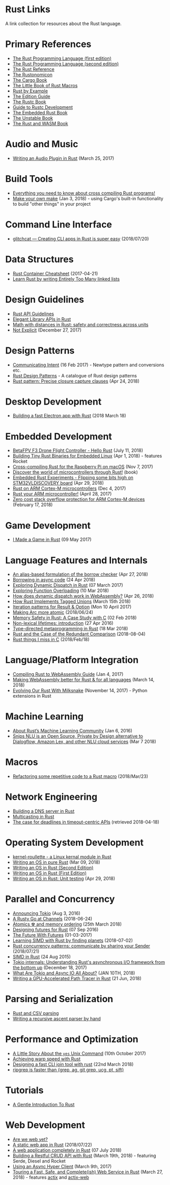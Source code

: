 # Rust Links

A link collection for resources about the Rust language.

# Primary References

* [The Rust Programming Language (first edition)](https://doc.rust-lang.org/book/first-edition/)
* [The Rust Programming Language (second edition)](https://doc.rust-lang.org/book/second-edition/)
* [The Rust Reference](https://doc.rust-lang.org/reference/)
* [The Rustonomicon](https://doc.rust-lang.org/nomicon/)
* [The Cargo Book](https://doc.rust-lang.org/cargo/)
* [The Little Book of Rust Macros](https://danielkeep.github.io/tlborm/book/)
* [Rust by Example](https://rustbyexample.com/index.html)
* [The Edition Guide](https://rust-lang-nursery.github.io/edition-guide/)
* [The Rustc Book](https://doc.rust-lang.org/rustc/index.html)
* [Guide to Rustc Development](https://rust-lang-nursery.github.io/rustc-guide/)
* [The Embedded Rust Book](https://github.com/rust-lang-nursery/embedded-wg/tree/master/books/embedded-rust-book)
* [The Unstable Book](https://doc.rust-lang.org/nightly/unstable-book/the-unstable-book.html)
* [The Rust and WASM Book](https://rustwasm.github.io/book/)

# Audio and Music

* [Writing an Audio Plugin in Rust](https://www.seventeencups.net/posts/writing-an-audio-plugin-in-rust/) (March 25, 2017)

# Build Tools

* [Everything you need to know about cross compiling Rust programs!](https://github.com/japaric/rust-cross)
* [Make your own make](https://matklad.github.io/2018/01/03/make-your-own-make.html) (Jan 3, 2018) - using Cargo's built-in functionality to build "other things" in your project

# Command Line Interface

* [glitchcat — Creating CLI apps in Rust is super easy](https://blog.kuviman.com/2018/07/20/glitchcat.html) (2018/07/20)

# Data Structures

* [Rust Container Cheatsheet](https://docs.google.com/presentation/d/1q-c7UAyrUlM-eZyTo1pd8SZ0qwA_wYxmPZVOQkoDmH4/mobilepresent?slide=id.p) (2017-04-21)
* [Learn Rust by writing Entirely Too Many linked lists](https://github.com/rust-unofficial/too-many-lists)

# Design Guidelines

* [Rust API Guidelines](https://rust-lang-nursery.github.io/api-guidelines/)
* [Elegant Library APIs in Rust](https://deterministic.space/elegant-apis-in-rust.html)
* [Math with distances in Rust: safety and correctness across units](https://ferrisellis.com/posts/rust-implementing-units-for-types/)
* [Not Explicit](https://boats.gitlab.io/blog/post/2017-12-27-things-explicit-is-not/) (December 27, 2017)

# Design Patterns

* [Communicating Intent](https://github.com/jaheba/stuff/blob/master/communicating_intent.md) (16 Feb 2017) - Newtype pattern and conversions etc.
* [Rust Design Patterns](https://github.com/rust-unofficial/patterns) - A catalogue of Rust design patterns
* [Rust pattern: Precise closure capture clauses](http://smallcultfollowing.com/babysteps/blog/2018/04/24/rust-pattern-precise-closure-capture-clauses/) (Apr 24, 2018)

# Desktop Development

* [Building a fast Electron app with Rust](https://keminglabs.com/blog/building-a-fast-electron-app-with-rust/) (2018 March 18)

# Embedded Development

* [BetaFPV F3 Drone Flight Controller - Hello Rust](https://www.joshmcguigan.com/blog/betafpv-drone-flight-controller-hello-rust/) (July 11, 2018)
* [Building Tiny Rust Binaries for Embedded Linux](https://jamesmunns.com/update/2018/04/01/tinyrocket.html) (Apr 1, 2018) - features Rocket 
* [Cross-compiling Rust for the Raspberry Pi on macOS](https://akappel.github.io/2017/11/07/rpi-crosstool.html) (Nov 7, 2017)
* [Discover the world of microcontrollers through Rust!](https://japaric.github.io/discovery/README.html) (book)
* [Embedded Rust Experiments - Flipping some bits high on STM32VLDISCOVERY board](https://nercury.github.io/rust/embedded/experiments/2018/04/29/rust-embedded-01-discovery-vl-flipping-bits.html) (Apr 29, 2018)
* [Rust on ARM Cortex-M microcontrollers](http://pramode.in/2017/12/04/rust-on-arm-cortexm-microcontrollers/) (Dec 4, 2017)
* [Rust your ARM microcontroller!](http://blog.japaric.io/quickstart/) (April 28, 2017)
* [Zero cost stack overflow protection for ARM Cortex-M devices](http://blog.japaric.io/stack-overflow-protection/) (February 17, 2018)

# Game Development

* [I Made a Game in Rust](https://michaelfairley.com/blog/i-made-a-game-in-rust/) (09 May 2017)

# Language Features and Internals

* [An alias-based formulation of the borrow checker](http://smallcultfollowing.com/babysteps/blog/2018/04/27/an-alias-based-formulation-of-the-borrow-checker/) (Apr 27, 2018)
* [Borrowing in async code](https://aturon.github.io/2018/04/24/async-borrowing/) (24 Apr 2018)
* [Exploring Dynamic Dispatch in Rust](http://alschwalm.com/blog/static/2017/03/07/exploring-dynamic-dispatch-in-rust/) (07 March 2017)
* [Exploring Function Overloading](http://casualhacks.net/blog/2018-03-10/exploring-function-overloading/) (10 Mar 2018)
* [How does dynamic dispatch work in WebAssembly?](http://fitzgeraldnick.com/2018/04/26/how-does-dynamic-dispatch-work-in-wasm.html) (Apr 26, 2018)
* [How Rust Implements Tagged Unions](http://patshaughnessy.net/2018/3/15/how-rust-implements-tagged-unions) (March 15th 2018)
* [Iteration patterns for Result & Option](http://xion.io/post/code/rust-iter-patterns.html) (Mon 10 April 2017)
* [Making Arc more atomic](https://vorner.github.io/2018/06/24/arc-more-atomic.html) (2018/06/24)
* [Memory Safety in Rust: A Case Study with C](http://willcrichton.net/notes/rust-memory-safety/) (02 Feb 2018)
* [Non-lexical lifetimes: introduction](http://smallcultfollowing.com/babysteps/blog/2016/04/27/non-lexical-lifetimes-introduction/) (27 Apr 2016)
* [Type-directed metaprogramming in Rust](http://willcrichton.net/notes/type-directed-metaprogramming-in-rust/) (18 Mar 2018)
* [Rust and the Case of the Redundant Comparison](https://blog.dend.ro/rust-and-the-case-of-the-redundant-comparison/) (2018-08-04)
* [Rust things I miss in C](https://people.gnome.org/~federico/blog/rust-things-i-miss-in-c.html) (2018/Feb/18)

# Language/Platform Integration

* [Compiling Rust to WebAssembly Guide](https://hackernoon.com/compiling-rust-to-webassembly-guide-411066a69fde) (Jan 4, 2017)
* [Making WebAssembly better for Rust & for all languages](https://hacks.mozilla.org/2018/03/making-webassembly-better-for-rust-for-all-languages/) (March 14, 2018)
* [Evolving Our Rust With Milksnake](https://blog.sentry.io/2017/11/14/evolving-our-rust-with-milksnake) (November 14, 2017) - Python extensions in Rust

# Machine Learning

* [About Rust’s Machine Learning Community](https://medium.com/@autumn_eng/about-rust-s-machine-learning-community-4cda5ec8a790) (Jan 6, 2016)
* [Snips NLU is an Open Source, Private by Design alternative to Dialogflow, Amazon Lex, and other NLU cloud services](https://medium.com/snips-ai/snips-nlu-is-an-open-source-private-by-design-alternative-to-dialogflow-amazon-lex-and-other-nlu-a95dbe16f4a1) (Mar 7 2018)

# Macros

* [Refactoring some repetitive code to a Rust macro](https://people.gnome.org/~federico/blog/refactoring-some-repetitive-code-to-a-macro.html) (2018/Mar/23)

# Network Engineering

* [Building a DNS server in Rust](https://github.com/EmilHernvall/dnsguide)
* [Multicasting in Rust](https://bluejekyll.github.io/blog/rust/2018/03/18/multicasting-in-rust.html)
* [The case for deadlines in timeout-centric APIs](https://gist.github.com/alkis/9510a840f1965185ab0a02cb59761dd8) (retrieved 2018-04-18)

# Operating System Development

* [kernel-roullette - a Linux kernal module in Rust](https://github.com/souvik1997/kernel-roulette)
* [Writing an OS in pure Rust](https://os.phil-opp.com/news/2018-03-09-pure-rust/) (Mar 09, 2018)
* [Writing an OS in Rust (Second Edition)](https://os.phil-opp.com/second-edition/)
* [Writing an OS in Rust (First Edition)](https://os.phil-opp.com/)
* [Writing an OS in Rust: Unit testing](https://os.phil-opp.com/unit-testing/) (Apr 29, 2018)

# Parallel and Concurrency

* [Announcing Tokio](https://medium.com/@carllerche/announcing-tokio-df6bb4ddb34) (Aug 3, 2016)
* [A Rusty Go at Channels](https://gsquire.github.io/static/post/a-rusty-go-at-channels/) (2018-06-24)
* [Atomics ☢ and memory ordering](https://vorner.github.io/2018/03/25/Atomics.html) (25th March 2018)
* [Designing futures for Rust](http://aturon.github.io/blog/2016/09/07/futures-design/) (07 Sep 2016)
* [The Future With Futures](http://asquera.de/blog/2017-03-01/the-future-with-futures/) (01-03-2017)
* [Learning SIMD with Rust by finding planets](https://medium.com/@Razican/learning-simd-with-rust-by-finding-planets-b85ccfb724c3) (2018-07-02)
* [Rust concurrency patterns: communicate by sharing your Sender](https://medium.com/@polyglot_factotum/rust-concurrency-patterns-communicate-by-sharing-your-sender-11a496ce7791) (2018/07/21)
* [SIMD in Rust](http://huonw.github.io/blog/2015/08/simd-in-rust/) (24 Aug 2015)
* [Tokio internals: Understanding Rust's asynchronous I/O framework from the bottom up](https://cafbit.com/post/tokio_internals/) (December 18, 2017)
* [What Are Tokio and Async IO All About?](https://manishearth.github.io/blog/2018/01/10/whats-tokio-and-async-io-all-about/) (JAN 10TH, 2018)
* [Writing a GPU-Accelerated Path Tracer in Rust](https://bheisler.github.io/post/writing-gpu-accelerated-path-tracer-part-1/) (21 Jun, 2018)

# Parsing and Serialization

* [Rust and CSV parsing](https://blog.burntsushi.net/csv/)
* [Writing a recursive ascent parser by hand](https://www.abubalay.com/blog/2018/04/08/recursive-ascent)

# Performance and Optimization

* [A Little Story About the `yes` Unix Command](https://matthias-endler.de/2017/yes/) (10th October 2017)
* [Achieving warp speed with Rust](https://gist.github.com/jFransham/369a86eff00e5f280ed25121454acec1)
* [Designing a fast CLI join tool with rust](https://milancio42.github.io/blog/2018-03-22-rjoin/) (22nd March 2018)
* [ripgrep is faster than {grep, ag, git grep, ucg, pt, sift}](https://blog.burntsushi.net/ripgrep/)

# Tutorials

* [A Gentle Introduction To Rust](https://stevedonovan.github.io/rust-gentle-intro/)

# Web Development

* [Are we web yet?](http://www.arewewebyet.org/)
* [A static web app in Rust](https://bluejekyll.github.io/blog/rust/2018/07/22/static-web-app-rust.html) (2018/07/22)
* [A web application completely in Rust](https://medium.com/@saschagrunert/a-web-application-completely-in-rust-6f6bdb6c4471) (07 July 2018)
* [Building a Restful CRUD API with Rust](https://medium.com/sean3z/building-a-restful-crud-api-with-rust-1867308352d8) (March 19th, 2018) - featuring Serde, Diesel and Rocket
* [Using an Async Hyper Client](https://mgattozzi.com/hyper-client) (March 9th, 2017)
* [Touring a Fast, Safe, and Complete(ish) Web Service in Rust](https://brandur.org/rust-web) (March 27, 2018) - features [actix](https://github.com/actix/actix-web) and [actix-web](https://github.com/actix/actix-web)
